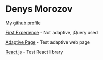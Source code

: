 # Denys Morozov

[My github profile](https://github.com/beniciodenys)

[First Experience](https://beniciodenys.github.io/coolinar-jquery/ "not adaptive, jQuery used") - Not adaptive, jQuery used

[Adaptive Page](https://beniciodenys.github.io/first-adaptive/ "test adaptive web page") - Test adaptive web page

[React.js](https://beniciodenys.github.io/first-adaptive/ "test adaptive web page") - Test React library
